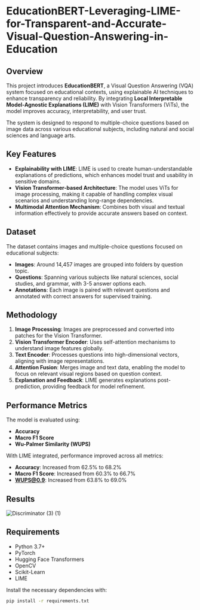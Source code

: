 # EducationBERT-Leveraging-LIME-for-Transparent-and-Accurate-Visual-Question-Answering-in-Education
## Overview

This project introduces **EducationBERT**, a Visual Question Answering (VQA) system focused on educational contexts, using explainable AI techniques to enhance transparency and reliability. By integrating **Local Interpretable Model-Agnostic Explanations (LIME)** with Vision Transformers (ViTs), the model improves accuracy, interpretability, and user trust. 

The system is designed to respond to multiple-choice questions based on image data across various educational subjects, including natural and social sciences and language arts.

## Key Features

- **Explainability with LIME**: LIME is used to create human-understandable explanations of predictions, which enhances model trust and usability in sensitive domains.
- **Vision Transformer-based Architecture**: The model uses ViTs for image processing, making it capable of handling complex visual scenarios and understanding long-range dependencies.
- **Multimodal Attention Mechanism**: Combines both visual and textual information effectively to provide accurate answers based on context.

## Dataset

The dataset contains images and multiple-choice questions focused on educational subjects:
- **Images**: Around 14,457 images are grouped into folders by question topic.
- **Questions**: Spanning various subjects like natural sciences, social studies, and grammar, with 3-5 answer options each.
- **Annotations**: Each image is paired with relevant questions and annotated with correct answers for supervised training.

## Methodology

1. **Image Processing**: Images are preprocessed and converted into patches for the Vision Transformer.
2. **Vision Transformer Encoder**: Uses self-attention mechanisms to understand image features globally.
3. **Text Encoder**: Processes questions into high-dimensional vectors, aligning with image representations.
4. **Attention Fusion**: Merges image and text data, enabling the model to focus on relevant visual regions based on question context.
5. **Explanation and Feedback**: LIME generates explanations post-prediction, providing feedback for model refinement.

## Performance Metrics

The model is evaluated using:
- **Accuracy**
- **Macro F1 Score**
- **Wu-Palmer Similarity (WUPS)**

With LIME integrated, performance improved across all metrics:
- **Accuracy**: Increased from 62.5% to 68.2%
- **Macro F1 Score**: Increased from 60.3% to 66.7%
- **WUPS@0.9**: Increased from 63.8% to 69.0%
  
## Results
![Discriminator (3) (1)](https://github.com/user-attachments/assets/5f83ab34-336e-4177-8aa8-83fa5e58489f)


## Requirements

- Python 3.7+
- PyTorch
- Hugging Face Transformers
- OpenCV
- Scikit-Learn
- LIME

Install the necessary dependencies with:
```bash
pip install -r requirements.txt
